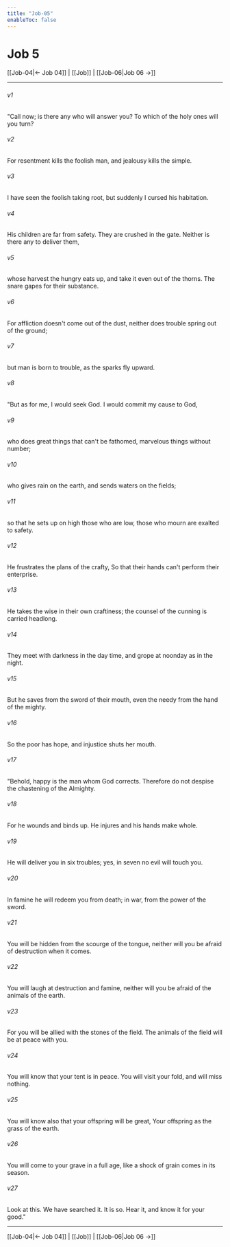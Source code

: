 ```yaml
---
title: "Job-05"
enableToc: false
---
```

# Job 5

[[Job-04|← Job 04]] | [[Job]] | [[Job-06|Job 06 →]]
***



###### v1 
"Call now; is there any who will answer you? To which of the holy ones will you turn? 

###### v2 
For resentment kills the foolish man, and jealousy kills the simple. 

###### v3 
I have seen the foolish taking root, but suddenly I cursed his habitation. 

###### v4 
His children are far from safety. They are crushed in the gate. Neither is there any to deliver them, 

###### v5 
whose harvest the hungry eats up, and take it even out of the thorns. The snare gapes for their substance. 

###### v6 
For affliction doesn't come out of the dust, neither does trouble spring out of the ground; 

###### v7 
but man is born to trouble, as the sparks fly upward. 

###### v8 
"But as for me, I would seek God. I would commit my cause to God, 

###### v9 
who does great things that can't be fathomed, marvelous things without number; 

###### v10 
who gives rain on the earth, and sends waters on the fields; 

###### v11 
so that he sets up on high those who are low, those who mourn are exalted to safety. 

###### v12 
He frustrates the plans of the crafty, So that their hands can't perform their enterprise. 

###### v13 
He takes the wise in their own craftiness; the counsel of the cunning is carried headlong. 

###### v14 
They meet with darkness in the day time, and grope at noonday as in the night. 

###### v15 
But he saves from the sword of their mouth, even the needy from the hand of the mighty. 

###### v16 
So the poor has hope, and injustice shuts her mouth. 

###### v17 
"Behold, happy is the man whom God corrects. Therefore do not despise the chastening of the Almighty. 

###### v18 
For he wounds and binds up. He injures and his hands make whole. 

###### v19 
He will deliver you in six troubles; yes, in seven no evil will touch you. 

###### v20 
In famine he will redeem you from death; in war, from the power of the sword. 

###### v21 
You will be hidden from the scourge of the tongue, neither will you be afraid of destruction when it comes. 

###### v22 
You will laugh at destruction and famine, neither will you be afraid of the animals of the earth. 

###### v23 
For you will be allied with the stones of the field. The animals of the field will be at peace with you. 

###### v24 
You will know that your tent is in peace. You will visit your fold, and will miss nothing. 

###### v25 
You will know also that your offspring will be great, Your offspring as the grass of the earth. 

###### v26 
You will come to your grave in a full age, like a shock of grain comes in its season. 

###### v27 
Look at this. We have searched it. It is so. Hear it, and know it for your good."

***
[[Job-04|← Job 04]] | [[Job]] | [[Job-06|Job 06 →]]
